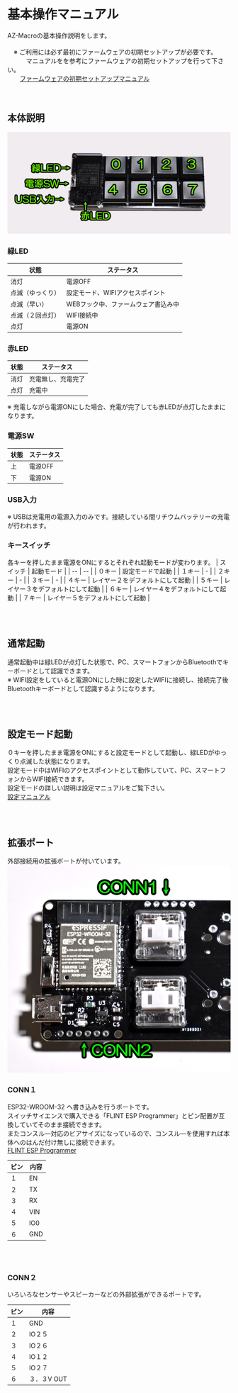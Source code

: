 # 基本操作マニュアル
AZ-Macroの基本操作説明をします。
<br><br>
　※ ご利用には必ず最初にファームウェアの初期セットアップが必要です。<br>
 　　　マニュアルをを参考にファームウェアの初期セットアップを行って下さい。<br>
    　　[ファームウェアの初期セットアップマニュアル](/docs/firmware_write/)
<br>
<br><br>

## 本体説明
![本体説明](/images/btn_detail.jpg)  


### 緑LED
|  状態  |  ステータス  |
|  --  |  --  |
|  消灯  |  電源OFF  |
|  点滅（ゆっくり）  |  設定モード、WIFIアクセスポイント  |
|  点滅（早い）  |  WEBフック中、ファームウェア書込み中  |
|  点滅（２回点灯）  |  WIFI接続中  |
|  点灯  |  電源ON  |


### 赤LED
|  状態  |  ステータス  |
|  --  |  --  |
|  消灯  |  充電無し、充電完了  |
|  点灯  |  充電中  |

※ 充電しながら電源ONにした場合、充電が完了しても赤LEDが点灯したままになります。

### 電源SW
|  状態  |  ステータス  |
|  --  |  --  |
|  上  |  電源OFF  |
|  下  |  電源ON  |


### USB入力
※ USBは充電用の電源入力のみです。接続している間リチウムバッテリーの充電が行われます。

### キースイッチ
各キーを押したまま電源をONにするとそれぞれ起動モードが変わります。
|  スイッチ  |  起動モード  |
|  --  |  --  |
|  ０キー  |  設定モードで起動  |
|  １キー  |  -  |
|  ２キー  |  -  |
|  ３キー  |  -  |
|  ４キー  |  レイヤー２をデフォルトにして起動  |
|  ５キー  |  レイヤー３をデフォルトにして起動  |
|  ６キー  |  レイヤー４をデフォルトにして起動  |
|  ７キー  |  レイヤー５をデフォルトにして起動  |

<br><br>

## 通常起動
通常起動中は緑LEDが点灯した状態で、PC、スマートフォンからBluetoothでキーボードとして認識できます。<br>
※ WIFI設定をしていると電源ONにした時に設定したWIFIに接続し、接続完了後Bluetoothキーボードとして認識するようになります。

<br><br>

## 設定モード起動
０キーを押したまま電源をONにすると設定モードとして起動し、緑LEDがゆっくり点滅した状態になります。<br>
設定モード中はWIFIのアクセスポイントとして動作していて、PC、スマートフォンからWIFI接続できます。<br>
設定モードの詳しい説明は設定マニュアルをご覧下さい。<br>
[設定マニュアル](/docs/az-macro-setting-manual.pdf)

<br><br>

## 拡張ポート
外部接続用の拡張ポートが付いています。<br>
![拡張ポート](/images/connecter.jpg)  

### CONN１
ESP32-WROOM-32 へ書き込みを行うポートです。<br>
スイッチサイエンスで購入できる「FLINT ESP Programmer」とピン配置が互換していてそのまま接続できます。<br>
またコンスル―対応のビアサイズになっているので、コンスル―を使用すれば本体へのはんだ付け無しに接続できます。<br>
[FLINT ESP Programmer](https://www.switch-science.com/catalog/5241/)


|  ピン  |  内容  |
|  --  |  --  |
|  １  |  EN  |
|  ２  |  TX  |
|  ３  |  RX  |
|  ４  |  VIN  |
|  ５  |  IO0  |
|  ６  |  GND  |

<br><br>


### CONN２
いろいろなセンサーやスピーカーなどの外部拡張ができるポートです。

|  ピン  |  内容  |
|  --  |  --  |
|  １  |  GND  |
|  ２  |  IO２５  |
|  ３  |  IO２６  |
|  ４  |  IO１２  |
|  ５  |  IO２７  |
|  ６  |  ３．３V OUT  |

<br><br>
